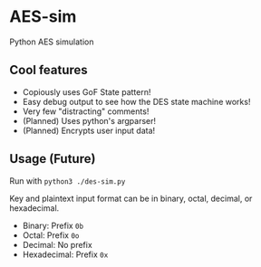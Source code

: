 # AES-sim
Python AES simulation

## Cool features

* Copiously uses GoF State pattern!
* Easy debug output to see how the DES state machine works!
* Very few "distracting" comments!
* (Planned) Uses python's argparser!
* (Planned) Encrypts user input data!

## Usage (Future)

Run with `python3 ./des-sim.py`

Key and plaintext input format can be in binary, octal, decimal, or hexadecimal.
* Binary: Prefix `0b`
* Octal: Prefix `0o`
* Decimal: No prefix
* Hexadecimal: Prefix `0x`
